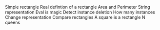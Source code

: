 Simple rectangle
Real defintion of a rectangle
Area and Perimeter
String representation
Eval is magic
Detect instance deletion
How many instances
Change representation
Compare rectangles
A square is a rectangle
N queens
